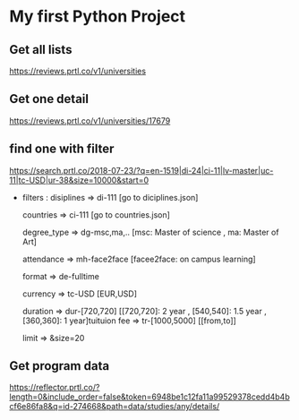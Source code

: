 # My first Python Project

## Get all lists
https://reviews.prtl.co/v1/universities

## Get one detail
https://reviews.prtl.co/v1/universities/17679

## find one with filter
https://search.prtl.co/2018-07-23/?q=en-1519|di-24|ci-11|lv-master|uc-11|tc-USD|ur-38&size=10000&start=0

- filters : 
    disiplines      =>      di-111          [go to diciplines.json]

    countries       =>      ci-111          [go to countries.json]

    degree_type     =>      dg-msc,ma,..    [msc: Master of science , ma: Master of Art]  

    attendance      =>      mh-face2face    [facee2face: on campus learning]   

    format          =>      de-fulltime 

    currency        =>      tc-USD          [EUR,USD]

    duration        =>      dur-[720,720]   [[720,720]: 2 year , [540,540]: 1.5 year ,[360,360]: 1 year]tuituion fee    =>      tr-[1000,5000]  [[from,to]]

    limit           =>      &size=20

## Get program data
https://reflector.prtl.co/?length=0&include_order=false&token=6948be1c12fa11a99529378cedd4b4bcf6e86fa8&q=id-274668&path=data/studies/any/details/
